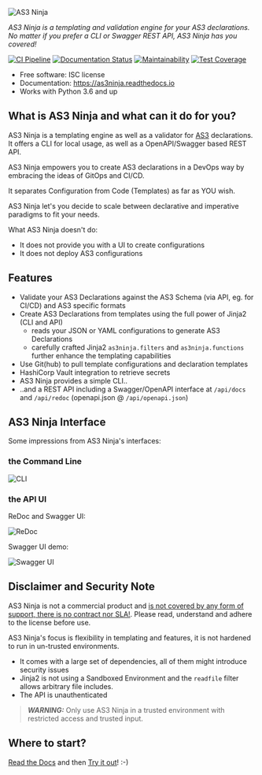 ![AS3 Ninja](https://raw.githubusercontent.com/simonkowallik/as3ninja/master/docs/_static/logo.png)

_AS3 Ninja is a templating and validation engine for your AS3 declarations. No matter if you prefer a CLI or Swagger REST API, AS3 Ninja has you covered!_

[![CI Pipeline](https://github.com/simonkowallik/as3ninja/actions/workflows/ci-pipeline.yaml/badge.svg)](https://github.com/simonkowallik/as3ninja/actions/workflows/ci-pipeline.yaml)
[![Documentation Status](https://readthedocs.org/projects/as3ninja/badge/?version=latest&style=flat)](https://as3ninja.readthedocs.io/en/latest/?badge=latest)
[![Maintainability](https://api.codeclimate.com/v1/badges/9f516ff8bde00c7c082d/maintainability)](https://codeclimate.com/github/simonkowallik/as3ninja/maintainability)
[![Test Coverage](https://api.codeclimate.com/v1/badges/9f516ff8bde00c7c082d/test_coverage)](https://codeclimate.com/github/simonkowallik/as3ninja/test_coverage)

- Free software: ISC license
- Documentation: <https://as3ninja.readthedocs.io>
- Works with Python 3.6 and up

## What is AS3 Ninja and what can it do for you?

AS3 Ninja is a templating engine as well as a validator for
[AS3](https://github.com/F5Networks/f5-appsvcs-extension/) declarations.
It offers a CLI for local usage, as well as a OpenAPI/Swagger based REST
API.

AS3 Ninja empowers you to create AS3 declarations in a DevOps way by
embracing the ideas of GitOps and CI/CD.

It separates Configuration from Code (Templates) as far as YOU wish.

AS3 Ninja let's you decide to scale between declarative and imperative
paradigms to fit your needs.

What AS3 Ninja doesn't do:

- It does not provide you with a UI to create configurations
- It does not deploy AS3 configurations

## Features

- Validate your AS3 Declarations against the AS3 Schema (via API, eg. for CI/CD) and AS3 specific formats
- Create AS3 Declarations from templates using the full power of Jinja2 (CLI and API)
  - reads your JSON or YAML configurations to generate AS3 Declarations
  - carefully crafted Jinja2 `as3ninja.filters` and `as3ninja.functions` further enhance the templating capabilities
- Use Git(hub) to pull template configurations and declaration templates
- HashiCorp Vault integration to retrieve secrets
- AS3 Ninja provides a simple CLI..
- ..and a REST API including a Swagger/OpenAPI interface at `/api/docs` and `/api/redoc` (openapi.json @ `/api/openapi.json`)

## AS3 Ninja Interface

Some impressions from AS3 Ninja's interfaces:

### the Command Line

![CLI](https://as3ninja.readthedocs.io/en/latest/_images/_cli.svg)

### the API UI

ReDoc and Swagger UI:

![ReDoc](https://raw.githubusercontent.com/simonkowallik/as3ninja/master/docs/_static/_api.gif)

Swagger UI demo:

![Swagger UI](https://raw.githubusercontent.com/simonkowallik/as3ninja/master/docs/_static/_api_demo.gif)

## Disclaimer and Security Note

AS3 Ninja is not a commercial product and [is not covered by any form of support, there is no contract nor SLA!](./docs/support.rst). Please read, understand and adhere to the license before use.

AS3 Ninja's focus is flexibility in templating and features, it is not hardened to run in un-trusted environments.

- It comes with a large set of dependencies, all of them might introduce security issues
- Jinja2 is not using a Sandboxed Environment and the `readfile` filter allows arbitrary file includes.
- The API is unauthenticated

> **_WARNING:_**  Only use AS3 Ninja in a trusted environment with restricted access and trusted input.

## Where to start?

[Read the Docs](https://as3ninja.readthedocs.io/) and then [Try it out](https://as3ninja.readthedocs.io/en/latest/usage.html)\! :-)

